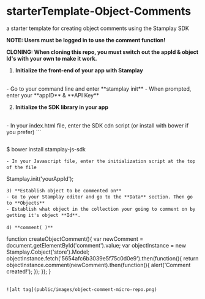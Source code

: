 # starterTemplate-Object-Comments
a starter template for creating object comments using the Stamplay SDK

**NOTE: Users must be logged in to use the comment function!**

**CLONING: When cloning this repo, you must switch out the appId & object Id's with your own to make it work.**

 1) **Initialize the front-end of your app with Stamplay**
 <br>
- Go to your command line and enter **stamplay init**
- When prompted, enter your **appID** & **API Key**

2) **Initialize the SDK library in your app**
<br>
- In your index.html file, enter the SDK cdn script (or install with bower if you prefer)
```
<script src="//drrjhlchpvi7e.cloudfront.net/libs/stamplay-js-sdk/1.3.1/stamplay.min.js"></script>

```
```
$ bower install stamplay-js-sdk
```
- In your Javascript file, enter the initialization script at the top of the file
```
Stamplay.init('yourAppId');
```
3) **Establish object to be commented on**
- Go to your Stamplay editor and go to the **Data** section. Then go to **Objects**
- Establish what object in the collection your going to comment on by getting it's object **Id**.

4) **comment( )**
```
function createObjectComment(){
	var newComment = document.getElementById('comment').value;
	var objectInstance = new Stamplay.Cobject('store').Model;
	objectInstance.fetch('5654afc6b3039e5f75c0d0e9').then(function(){
    	return objectInstance.comment(newComment).then(function(){
    		alert('Comment created!');
    	});
    });
}
```

![alt tag](public/images/object-comment-micro-repo.png)
